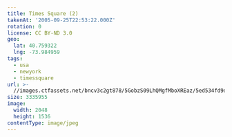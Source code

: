 ```yaml
---
title: Times Square (2)
takenAt: '2005-09-25T22:53:22.000Z'
rotation: 0
license: CC BY-ND 3.0
geo:
  lat: 40.759322
  lng: -73.984959
tags:
  - usa
  - newyork
  - timessquare
url: >-
  //images.ctfassets.net/bncv3c2gt878/5GobzS09LhQMgfMboXREaz/5ed534fd9d07078ebc52f32741589282/times-square-2_4325576514_o
size: 3335955
image:
  width: 2048
  height: 1536
contentType: image/jpeg
---
```


